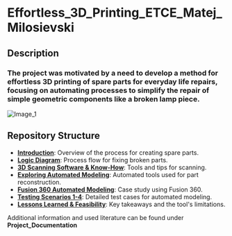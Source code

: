 # Effortless_3D_Printing_ETCE_Matej_Milosievski

## Description
### The project was motivated by a need to develop a method for effortless 3D printing of spare parts for everyday life repairs, focusing on automating processes to simplify the repair of simple geometric components like a broken lamp piece.
![Image_1](https://github.com/user-attachments/assets/695149f7-981e-41f4-877d-364ab745e4c9)


## Repository Structure
- [**Introduction**](https://github.com/Matej-Milosievski/Effortless_3D_Printing_ETCE_Matej_Milosievski/blob/main/Introduction.md): Overview of the process for creating spare parts.
- [**Logic Diagram**](https://github.com/Matej-Milosievski/Effortless_3D_Printing_ETCE_Matej_Milosievski/blob/main/Logic_Diagram.md): Process flow for fixing broken parts.
- [**3D Scanning Software & Know-How**](https://github.com/Matej-Milosievski/Effortless_3D_Printing_ETCE_Matej_Milosievski/blob/main/3D_Scanning_%26_Know_How.md): Tools and tips for scanning.
- [**Exploring Automated Modeling**](https://github.com/Matej-Milosievski/Effortless_3D_Printing_ETCE_Matej_Milosievski/blob/main/Exploring_Automated_Modeling.md): Automated tools used for part reconstruction.
- [**Fusion 360 Automated Modeling**](https://github.com/Matej-Milosievski/Effortless_3D_Printing_ETCE_Matej_Milosievski/blob/main/Exploring_Automated_Modeling.md): Case study using Fusion 360.
- [**Testing Scenarios 1-4**](https://github.com/Matej-Milosievski/Effortless_3D_Printing_ETCE_Matej_Milosievski/blob/main/Testing_Scenarios_1-4.md): Detailed test cases for automated modeling.
- [**Lessons Learned & Feasibility**](https://github.com/Matej-Milosievski/Effortless_3D_Printing_ETCE_Matej_Milosievski/blob/main/Lessons_Learned_%26_Feasibility.md): Key takeaways and the tool's limitations.

Additional information and used literature can be found under **Project_Documentation**
